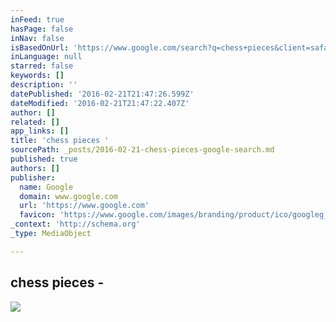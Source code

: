 ```yaml
---
inFeed: true
hasPage: false
inNav: false
isBasedOnUrl: 'https://www.google.com/search?q=chess+pieces&client=safari&hl=en-us&prmd=isavn&source=lnms&tbm=isch&sa=X&ved=0ahUKEwiI37S0nYnLAhVDVh4KHbfwDeAQ_AUIBygB&biw=375&bih=559#imgrc=YnU-4BrM3xuYQM%3A'
inLanguage: null
starred: false
keywords: []
description: ''
datePublished: '2016-02-21T21:47:26.599Z'
dateModified: '2016-02-21T21:47:22.407Z'
author: []
related: []
app_links: []
title: 'chess pieces '
sourcePath: _posts/2016-02-21-chess-pieces-google-search.md
published: true
authors: []
publisher:
  name: Google
  domain: www.google.com
  url: 'https://www.google.com'
  favicon: 'https://www.google.com/images/branding/product/ico/googleg_lodp.ico'
_context: 'http://schema.org'
_type: MediaObject

---
```

<article style=""><h1>chess pieces -</h1><img src="https://s3-us-west-2.amazonaws.com/the-grid-img/p/611da9a874357851239b90752ef7a2e2f1344eed.jpg" /></article>